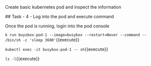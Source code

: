 Create basic kubernetes pod and inspect the information

## Task - 4 - Log into the pod and execute command

Once the pod is running, login into the pod console 

`k run buysbox-pod-1 --image=busybox --restart=Never --command -- /bin/sh -c 'sleep 3600'`{{execute}}

`kubectl exec -it busybox-pod-1 -- sh`{{execute}}

`ls -l`{{execute}}


